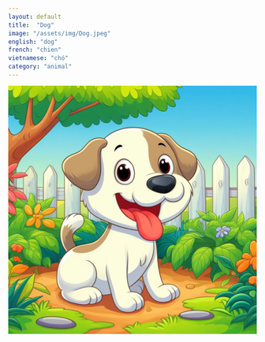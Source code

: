 ```yaml
---
layout: default
title:  "Dog"
image: "/assets/img/Dog.jpeg"
english: "dog"
french: "chien"
vietnamese: "chó"
category: "animal"
---
```


![Dog](/assets/img/Dog.jpeg)